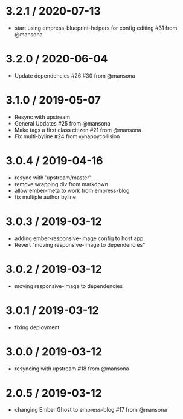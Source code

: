 3.2.1 / 2020-07-13
==================

  * start using empress-blueprint-helpers for config editing #31 from @mansona

3.2.0 / 2020-06-04
==================

  * Update dependencies #26 #30 from @mansona

3.1.0 / 2019-05-07
==================

  * Resync with upstream
  * General Updates #25 from @mansona
  * Make tags a first class citizen #21 from @mansona
  * Fix multi-byline #24 from @happycollision

3.0.4 / 2019-04-16
==================

  * resync with 'upstream/master'
  * remove wrapping div from markdown
  * allow ember-meta to work from empress-blog
  * fix multiple author byline

3.0.3 / 2019-03-12
==================

* adding ember-responsive-image config to host app
* Revert "moving responsive-image to dependencies"

3.0.2 / 2019-03-12
==================  

* moving responsive-image to dependencies

3.0.1 / 2019-03-12
==================

* fixing deployment

3.0.0 / 2019-03-12
==================

* resyncing with upstream  #18 from @mansona

2.0.5 / 2019-03-12
==================

  * changing Ember Ghost to empress-blog #17 from @mansona
